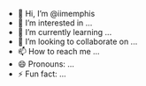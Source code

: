 - 👋 Hi, I’m @iimemphis
- 👀 I’m interested in ...
- 🌱 I’m currently learning ...
- 💞️ I’m looking to collaborate on ...
- 📫 How to reach me ...
- 😄 Pronouns: ...
- ⚡ Fun fact: ...

<!---
iimemphis/iimemphis is a ✨ special ✨ repository because its `README.md` (this file) appears on your GitHub profile.
You can click the Preview link to take a look at your changes.
--->
